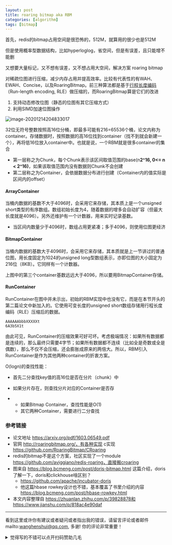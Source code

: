 ```yaml
---
layout: post
title: roaring bitmap aka RBM
categories: [algorithm]
tags: [bitmap]
---
```




首先，redis的bitmap占用空间是很恐怖的，512M，就算用的很少也是512M

但是使用概率型数据结构，比如hyperloglog，省空间，但是有误差，且只能增不能删

又想要大量标记，又不想有误差，又不想占用大空间，解决方案 roaring bitmap

对稀疏位图进行压缩，减少内存占用并提高效率。比较有代表性的有WAH、EWAH、Concise，以及RoaringBitmap。前三种算法都是基于[行程长度编码](https://links.jianshu.com/go?to=https%3A%2F%2Fen.wikipedia.org%2Fwiki%2FRun-length_encoding)（Run-length encoding, RLE）做压缩的，而RoaringBitmap算是它们的改进

1. 支持动态修改位图（静态的位图有其它压缩方式）
2. 利用SIMD加速位图操作

![image-20201214204833017](https://wanghenshui.github.io/assets/image-20201214204833017.png)





32位无符号整数按照高16位分桶，即最多可能有216=65536个桶，论文内称为container。存储数据时，按照数据的高16位找到container（找不到就会新建一个），再将低16位放入container中。也就是说，一个RBM就是很多container的集合

- 第一层称之为Chunk，每个Chunk表示该区间取值范围的base(n**2^16, 0<= n < 2^16)**，如果该取值范围内没有数据则Chunk不会创建
- 第二层称之为Container，会依据数据分布进行创建（Container内的值实际是区间内的offset）

#### ArrayContainer

当桶内数据的基数不大于4096时，会采用它来存储，其本质上是一个unsigned short类型的有序数组。数组初始长度为4，随着数据的增多会自动扩容（但最大长度就是4096）。另外还维护有一个计数器，用来实时记录基数。

- 当区间内数量少于4096时，数组占用更紧凑；多于4096，则使用位图更经济

#### BitmapContainer

当桶内数据的基数大于4096时，会采用它来存储，其本质就是上一节讲过的普通位图，用长度固定为1024的unsigned long型数组表示，亦即位图的大小固定为216位（8KB）。它同样有一个计数器。

上图中的第三个container基数远远大于4096，所以要用BitmapContainer存储。

#### RunContainer

RunContainer在图中并未示出，初始的RBM实现中也没有它，而是在本节开头的第二篇论文中新加入的。它使用可变长度的unsigned short数组存储用行程长度编码（RLE）压缩后的数据。

```vash
AAAAAAbbbXXXXXt
6A3b5X1t
```

由此可见，RunContainer的压缩效果可好可坏。考虑极端情况：如果所有数据都是连续的，那么最终只需要4字节；如果所有数据都不连续（比如全是奇数或全是偶数），那么不仅不会压缩，还会膨胀成原来的两倍大。所以，RBM引入RunContainer是作为其他两种container的折衷方案。

O(logn)的查找性能：

- 首先二分查找key值的高16位是否在分片（chunk）中

- 如果分片存在，则查找分片对应的Container是否存

- - 如果Bitmap Container，查找性能是O(1)
  - 其它两种Container，需要进行二分查找



### 参考链接

- 论文地址 https://arxiv.org/pdf/1603.06549.pdf
- 官网 http://roaringbitmap.org/，有各种实现 c实现 https://github.com/RoaringBitmap/CRoaring
- redis的bitmap不是这个方案，社区实现了一个module https://github.com/aviggiano/redis-roaring，直接搬croaring
- 图来自 https://blog.bcmeng.com/post/doris-bitmap.html 这篇介绍，doris了解一下，doris和clickhouse啥区别？
  - https://github.com/apache/incubator-doris
  - 他这篇hbase rowkey设计也不错，基本覆盖了书里介绍的内容 https://blog.bcmeng.com/post/hbase-rowkey.html
- 本文内容整理自 https://zhuanlan.zhihu.com/p/39828878和https://www.jianshu.com/p/818ac4e90daf


---

看到这里或许你有建议或者疑问或者指出我的错误，请留言评论或者邮件mailto:wanghenshui@qq.com, 多谢!  你的评论非常重要！
<details>
<summary>觉得写的不错可以点开扫码赞助几毛</summary>
<img src="https://wanghenshui.github.io/assets/wepay.png" alt="微信转账">
</details>